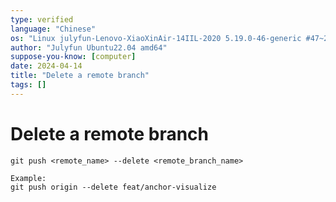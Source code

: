 ```yaml
---
type: verified
language: "Chinese"
os: "Linux julyfun-Lenovo-XiaoXinAir-14IIL-2020 5.19.0-46-generic #47~22.04.1-Ubuntu SMP PREEMPT_DYNAMIC Wed Jun 21 15:35:31 UTC 2 x86_64 x86_64 x86_64 GNU/Linux"
author: "Julyfun Ubuntu22.04 amd64"
suppose-you-know: [computer]
date: 2024-04-14
title: "Delete a remote branch"
tags: []
---
```


# Delete a remote branch

```
git push <remote_name> --delete <remote_branch_name>

Example:
git push origin --delete feat/anchor-visualize
```

